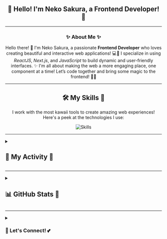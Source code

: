 <h2 align="center">🌸 Hello! I'm Neko Sakura, a Frontend Developer! 🌸</h2>

---

<div align="center">
  <h3>✨ About Me ✨</h3>
  <p>
    Hello there! 💖 I'm Neko Sakura, a passionate <strong>Frontend Developer</strong> who loves creating beautiful and interactive web applications! 💻🌸 
    I specialize in using <em>ReactJS</em>, <em>Next.js</em>, and <em>JavaScript</em> to build dynamic and user-friendly interfaces. ✨
    I'm all about making the web a more engaging place, one component at a time! Let’s code together and bring some magic to the frontend! 🦄✨
  </p>
</div>

---

<div align="center">
  <h2>🛠️ My Skills 🌟</h2>
  <p>
    I work with the most kawaii tools to create amazing web experiences! Here's a peek at the technologies I use:
  </p>
  <p>
   <img src="https://skillicons.dev/icons?i=react,nextjs,remix,html,css,ts,js,tailwind,git,vite,discordjs,supabase,mongodb,astro,go,vscode,github" alt="Skills" />
  </p>
</div>

---

<details>
  <summary><h2>🎀 My Activity 🌙</h2></summary>
  <div align="center">
  <p>Here’s a sneak peek of my current activities! 🌸🎧</p>

  <a href="https://discordapp.com/users/1031168461184978975" target="_blank">
    <img src="https://lanyard.cnrad.dev/api/1031168461184978975" />
  </a>

  <br/>

  <a href="https://open.spotify.com/user/lcjpn1qvagz3nkokz9ly82e50" target="_blank">
    <img src="https://spotify-recently-played-readme.vercel.app/api?user=31ns4dwvxymhxjeeg2j7yu2m7lya" />
  </a>
  </div>
</details>

---

<details>
  <summary><h2>📊 GitHub Stats 🌟</h2></summary>
  <div align="center">
    <img src="https://github-readme-stats.vercel.app/api/top-langs?username=NekoSakuraLucia&locale=en&hide_title=false&layout=compact&card_width=320&langs_count=5&theme=highcontrast&hide_border=true&bg_color=171717&title_color=ff66cc&text_color=ffffff&border_color=ff99cc" alt="languages graph" />
  
  <h3>📈 GitHub Activity 📚</h3>
  <a href="https://github.com/NekoSakuraLucia">
    <img src="https://github-readme-activity-graph.vercel.app/graph?username=NekoSakuraLucia&bg_color=171717&color=ff77ff&line=ff77ff&point=ff99cc&area=true&hide_border=true" alt="NekoSakuraLucia" />
  </a>

  <h3>🔥 GitHub Streak 🔥</h3>
  <a href="http://www.github.com/NekoSakuraLucia">
    <img src="https://github-readme-streak-stats.herokuapp.com/?user=NekoSakuraLucia&stroke=000000&background=171717&ring=ff77ff&fire=ff66cc&currStreakNum=ff77ff&currStreakLabel=ff66cc&sideNums=ff77ff&sideLabels=ff77ff&dates=ffffff&hide_border=true" alt="NekoSakuraLucia" />
  </a>
  </div>
</details>

---

<details>
  <summary><h3>💬 Let's Connect! 💕</h3></summary>
  <p>Feel free to reach out if you have any questions, want to collaborate, or just want to chat! ✨💖</p>
  <p>
    <a href="https://discordapp.com/users/1031168461184978975" target="_blank">Discord</a> | 
    <a href="https://github.com/NekoSakuraLucia" target="_blank">GitHub</a> | 
    <a href="https://facebook.com/cxllme.neko" target="_blank">Facebook</a>
  </p>
</details>
